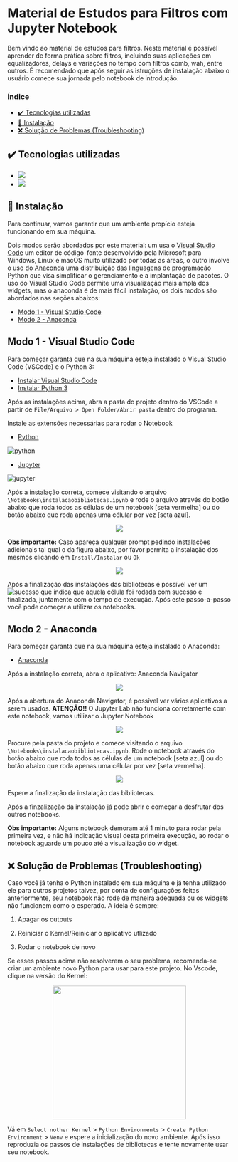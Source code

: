 # Material de Estudos para Filtros com Jupyter Notebook

Bem vindo ao material de estudos para filtros. Neste material é possível aprender de forma prática sobre filtros, incluindo suas aplicações em equalizadores, delays e variações no tempo com filtros comb, wah, entre outros. É recomendado que após seguir as istruções de instalação abaixo o usuário comece sua jornada pelo notebook de introdução.

### Índice

- [✔️ Tecnologias utilizadas](#%EF%B8%8F-tecnologias-utilizadas)
- [🔨  Instalação](#--instalação)
- [:x: Solução de Problemas (Troubleshooting)](#x-solução-de-problemas-troubleshooting)

## ✔️ Tecnologias utilizadas
- <a href="http://jupyter.org/"><img src="https://img.shields.io/badge/Jupyter-F37626.svg?&style=for-the-badge&logo=Jupyter&logoColor=white"></a>
- <a href="https://www.python.org/"><img src="https://img.shields.io/badge/Python-3776AB?style=for-the-badge&logo=python&logoColor=white"></a>

## 🔨  Instalação
Para continuar, vamos garantir que um ambiente propício esteja funcionando em sua máquina.

Dois modos serão abordados por este material: um usa o [Visual Studio Code](https://code.visualstudio.com/) um editor de código-fonte desenvolvido pela Microsoft para Windows, Linux e macOS muito utilizado por todas as áreas, 
o outro involve o uso do [Anaconda](https://www.anaconda.com/download/) uma distribuição das linguagens de programação Python que visa simplificar o gerenciamento e a implantação de pacotes. O uso do Visual Studio Code permite uma visualização mais ampla dos widgets, mas o anaconda é de mais fácil instalação, os dois modos são abordados nas seções abaixos:

- [Modo 1 - Visual Studio Code](#modo-1---visual-studio-code)
- [Modo 2 - Anaconda](#modo-2----anaconda)
 
## Modo 1 - Visual Studio Code
Para começar garanta que na sua máquina esteja instalado o Visual Studio Code (VSCode) e o Python 3:

- [Instalar Visual Studio Code](https://code.visualstudio.com/download)
- [Instalar Python 3](https://www.python.org/downloads/)

Após as instalações acima, abra a pasta do projeto dentro do VSCode a partir de `File/Arquivo > Open Folder/Abrir pasta` dentro do programa.

Instale as extensões necessárias para rodar o Notebook

- [Python](https://marketplace.visualstudio.com/items?itemName=ms-python.python)

![python](https://github.com/anaclaramsb/Material-de-Estudos-para-Filtros/assets/50646420/d7037a32-32e2-4bd6-a85f-9334fb7076c8)

 
 - [Jupyter](https://marketplace.visualstudio.com/items?itemName=ms-toolsai.jupyter)

![jupyter](https://github.com/anaclaramsb/Material-de-Estudos-para-Filtros/assets/50646420/d1724e06-0ddf-4eb7-bccf-cd679d0c3503)


Após a instalação correta, comece visitando o arquivo `\Notebooks\instalacaobibliotecas.ipynb` e rode o arquivo através do botão abaixo que roda todos as células de um notebook [seta vermelha]  ou do botão abaixo que roda apenas uma célular por vez [seta azul].

<p align="center">
<img src="https://github.com/anaclaramsb/Material-de-Estudos-para-Filtros/assets/50646420/b819ab9d-5f89-40c5-a10d-55704e534a15">
</p>

**Obs importante:** Caso apareça qualquer prompt pedindo instalações adicionais tal qual o da figura abaixo, por favor permita a instalação dos mesmos clicando em `Install/Instalar` ou `Ok`

<p align="center">
<img src="https://github.com/anaclaramsb/Material-de-Estudos-para-Filtros/assets/50646420/fc20c3d6-c83c-44d7-b0b9-249735450088">
</p>

Após a finalização das instalações das bibliotecas é possível ver um ![sucesso](https://github.com/anaclaramsb/Material-de-Estudos-para-Filtros/assets/50646420/7aa5643f-6b9e-4772-b305-c7d119fe58d7) que indica
que aquela célula foi rodada com sucesso e finalizada, juntamente com o tempo de execução. Após este passo-a-passo você pode começar a utilizar os notebooks.


## Modo 2 -  Anaconda
Para começar garanta que na sua máquina esteja instalado o Anaconda:

- [Anaconda ](https://www.anaconda.com/download/)

Após a instalação correta, abra o aplicativo: Anaconda Navigator

<p align="center">
<img src="https://github.com/anaclaramsb/Material-de-Estudos-para-Filtros/assets/50646420/16bd01b6-8d00-492c-b207-cb2eeecc97ae">
</p>

Após a abertura do Anaconda Navigator, é possível ver vários aplicativos a serem usados. **ATENÇÃO!!** O Jupyter Lab não funciona corretamente com este notebook, vamos utilizar o Jupyter Notebook

<p align="center">
<img src="https://github.com/anaclaramsb/Material-de-Estudos-para-Filtros/assets/50646420/5cf701c2-f8b6-4fde-9b5b-c2ac73062ccf">
</p>

Procure pela pasta do projeto e comece visitando o arquivo `\Notebooks\instalacaobibliotecas.ipynb`. Rode o notebook através do botão abaixo que roda todos as células de um notebook [seta azul]  ou do botão abaixo que roda apenas uma célular por vez [seta vermelha].

<p align="center">
<img src="https://github.com/anaclaramsb/Material-de-Estudos-para-Filtros/assets/50646420/fea5c3cc-771e-40be-9804-a6885c9e7250">
</p>

Espere a finalização da instalação das bibliotecas.

Após a finzalização da instalação já pode abrir e começar a desfrutar dos outros notebooks.

**Obs importante:** Alguns notebook demoram até 1 minuto para rodar pela primeira vez, e não há indicação visual desta primeira execução, ao rodar o notebook aguarde um pouco até a visualização do widget.

## :x: Solução de Problemas (Troubleshooting)

Caso você já tenha o Python instalado em sua máquina e já tenha utilizado ele para outros projetos talvez, por conta de configurações feitas anteriormente, seu notebook não rode de maneira adequada ou os widgets não funcionem como o esperado. A ideia é sempre:

1. Apagar os outputs
2. Reiniciar o Kernel/Reiniciar o aplicativo utlizado
 
4. Rodar o notebook de novo

Se esses passos acima não resolverem o seu problema, recomenda-se criar um ambiente novo Python para usar para este projeto. No Vscode, clique na versão do Kernel:

<p align="center">
<img src="https://github.com/anaclaramsb/Material-de-Estudos-para-Filtros/assets/50646420/7351cc28-a0b3-4ce7-a827-67dfbdaab05c" width=300>
</p>

Vá em `Select nother Kernel` > `Python Environments` > `Create Python Environment` > `Venv` e espere a inicialização do novo ambiente. Após isso reproduzia os passos de instalações de bibliotecas e tente novamente usar seu notebook.
